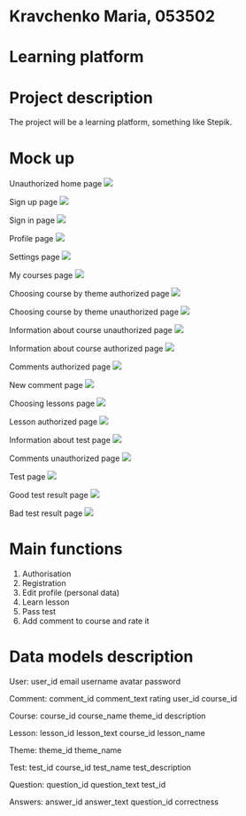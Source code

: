 # Kravchenko Maria, 053502

# Learning platform

# Project description
The project will be a learning platform, something like Stepik.

# Mock up
Unauthorized home page
![](https://github.com/kmashaa/learning_platform/blob/main/lab/Unauthorized_home_page.png)

Sign up page
![](https://github.com/kmashaa/learning_platform/blob/main/lab/sign_up_page.png)

Sign in page
![](https://github.com/kmashaa/learning_platform/blob/main/lab/sign_in_page.png)

Profile page
![](https://github.com/kmashaa/learning_platform/blob/main/lab/Profile_page.png)

Settings page
![](https://github.com/kmashaa/learning_platform/blob/main/lab/Settings_page.png)

My courses page
![](https://github.com/kmashaa/learning_platform/blob/main/lab/My_courses_page.png)

Choosing course by theme authorized page
![](https://github.com/kmashaa/learning_platform/blob/main/lab/Choosing_course_by_theme_authorized_page.png)

Choosing course by theme unauthorized page
![](https://github.com/kmashaa/learning_platform/blob/main/lab/Choosing_course_by_theme_unauthorized_page.png)

Information about course unauthorized page
![](https://github.com/kmashaa/learning_platform/blob/main/lab/Information_about_course_unauthorized_page.png)

Information about course authorized page
![](https://github.com/kmashaa/learning_platform/blob/main/lab/Information_about_course_authorized_page.png)

Comments authorized page
![](https://github.com/kmashaa/learning_platform/blob/main/lab/Comments_authorized_page.png)

New comment page
![](https://github.com/kmashaa/learning_platform/blob/main/lab/New_comment_page.png)

Choosing lessons page
![](https://github.com/kmashaa/learning_platform/blob/main/lab/Choosing_lessons_page.png)

Lesson authorized page
![](https://github.com/kmashaa/learning_platform/blob/main/lab/Lesson_authorized_page.png)

Information about test page
![](https://github.com/kmashaa/learning_platform/blob/main/lab/Information_about_test_page.png)

Comments unauthorized page
![](https://github.com/kmashaa/learning_platform/blob/main/lab/Comments_unauthorized_page.png)

Test page
![](https://github.com/kmashaa/learning_platform/blob/main/lab/Test_page.png)

Good test result page
![](https://github.com/kmashaa/learning_platform/blob/main/lab/Good_test_result_page.png)

Bad test result page
![](https://github.com/kmashaa/learning_platform/blob/main/lab/Bad_test_result_page.png)


# Main functions
1) Authorisation
2) Registration
3) Edit profile (personal data)
4) Learn lesson
5) Pass test
6) Add comment to course and rate it


# Data models description
User:
    user_id
    email
    username
    avatar
    password
    
Comment:
    comment_id
    comment_text
    rating
    user_id
    course_id
    
Course:
    course_id
    course_name
    theme_id
    description
    
Lesson:
    lesson_id
    lesson_text
    course_id
    lesson_name
    
Theme:
    theme_id
    theme_name
    
Test:
    test_id
    course_id
    test_name
    test_description
    
Question:
    question_id
    question_text
    test_id
    
Answers:
    answer_id
    answer_text
    question_id
    correctness

